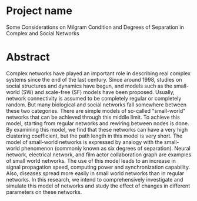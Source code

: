 # Project name
Some Considerations on Milgram Condition and Degrees of Separation in Complex and Social Networks

# Abstract
Complex networks have played an important role in describing real complex systems since the end of the last century. Since around 1998, studies on social structures and dynamics have begun, and models such as the small-world (SW) and scale-free (SF) models have been proposed. Usually, network connectivity is assumed to be completely regular or completely random. But many biological and social networks fall somewhere between these two categories. There are simple models of so-called "small-world" networks that can be achieved through this middle limit. To achieve this model, starting from regular networks and rewiring between nodes is done. By examining this model, we find that these networks can have a very high clustering coefficient, but the path length in this model is very short. The model of small-world networks is expressed by analogy with the small-world phenomenon (commonly known as six degrees of separation). Neural network, electrical network, and film actor collaboration graph are examples of small world networks. The use of this model leads to an increase in signal propagation speed, computing power and synchronization capability. Also, diseases spread more easily in small world networks than in regular networks. In this research, we intend to comprehensively investigate and simulate this model of networks and study the effect of changes in different parameters on these networks.
